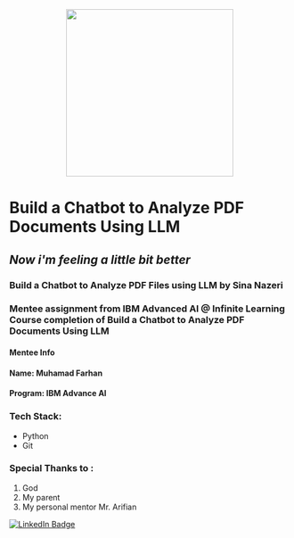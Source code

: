 <div id="header" align="center">
  <img src="https://media.giphy.com/media/ehxiKFaeUr9nNFQcp8/giphy.gif?cid=ecf05e477g06o3u0gxoay7bar4gm67w8uqs0m45fyssi1glf&ep=v1_gifs_search&rid=giphy.gif&ct=g" width="300"/>
</div>

# Build a Chatbot to Analyze PDF Documents Using LLM

## _Now i'm feeling a little bit better_

### Build a Chatbot to Analyze PDF Files using LLM by Sina Nazeri

### Mentee assignment from IBM Advanced AI @ Infinite Learning Course completion of Build a Chatbot to Analyze PDF Documents Using LLM

#### Mentee Info
#### Name: Muhamad Farhan
#### Program: IBM Advance AI

### Tech Stack:
- Python
- Git

### Special Thanks to :
1. God
2. My parent
3. My personal mentor Mr. Arifian

<div id="badges">
  <a href="https://www.linkedin.com/in/muhamad-farhan-6a94a41b3?utm_source=share&utm_campaign=share_via&utm_content=profile&utm_medium=android_app">
    <img src="https://img.shields.io/badge/LinkedIn-blue?style=for-the-badge&logo=linkedin&logoColor=white" alt="LinkedIn Badge"/>
  </a>

</div>
